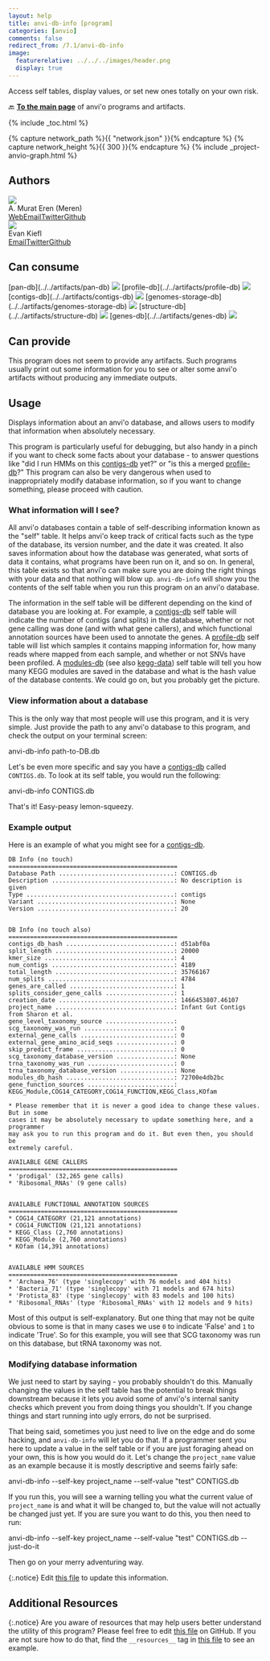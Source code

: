 ```yaml
---
layout: help
title: anvi-db-info [program]
categories: [anvio]
comments: false
redirect_from: /7.1/anvi-db-info
image:
  featurerelative: ../../../images/header.png
  display: true
---
```


Access self tables, display values, or set new ones totally on your own risk.

🔙 **[To the main page](../../)** of anvi'o programs and artifacts.


{% include _toc.html %}
<div id="svg" class="subnetwork"></div>
{% capture network_path %}{{ "network.json" }}{% endcapture %}
{% capture network_height %}{{ 300 }}{% endcapture %}
{% include _project-anvio-graph.html %}


## Authors

<div class="anvio-person"><div class="anvio-person-info"><div class="anvio-person-photo"><img class="anvio-person-photo-img" src="../../images/authors/meren.jpg" /></div><div class="anvio-person-info-box"><span class="anvio-person-name">A. Murat Eren (Meren)</span><div class="anvio-person-social-box"><a href="http://meren.org" class="person-social" target="_blank"><i class="fa fa-fw fa-home"></i>Web</a><a href="mailto:a.murat.eren@gmail.com" class="person-social" target="_blank"><i class="fa fa-fw fa-envelope-square"></i>Email</a><a href="http://twitter.com/merenbey" class="person-social" target="_blank"><i class="fa fa-fw fa-twitter-square"></i>Twitter</a><a href="http://github.com/meren" class="person-social" target="_blank"><i class="fa fa-fw fa-github"></i>Github</a></div></div></div></div>

<div class="anvio-person"><div class="anvio-person-info"><div class="anvio-person-photo"><img class="anvio-person-photo-img" src="../../images/authors/ekiefl.jpg" /></div><div class="anvio-person-info-box"><span class="anvio-person-name">Evan Kiefl</span><div class="anvio-person-social-box"><a href="mailto:kiefl.evan@gmail.com" class="person-social" target="_blank"><i class="fa fa-fw fa-envelope-square"></i>Email</a><a href="http://twitter.com/evankiefl" class="person-social" target="_blank"><i class="fa fa-fw fa-twitter-square"></i>Twitter</a><a href="http://github.com/ekiefl" class="person-social" target="_blank"><i class="fa fa-fw fa-github"></i>Github</a></div></div></div></div>



## Can consume


<p style="text-align: left" markdown="1"><span class="artifact-r">[pan-db](../../artifacts/pan-db) <img src="../../images/icons/DB.png" class="artifact-icon-mini" /></span> <span class="artifact-r">[profile-db](../../artifacts/profile-db) <img src="../../images/icons/DB.png" class="artifact-icon-mini" /></span> <span class="artifact-r">[contigs-db](../../artifacts/contigs-db) <img src="../../images/icons/DB.png" class="artifact-icon-mini" /></span> <span class="artifact-r">[genomes-storage-db](../../artifacts/genomes-storage-db) <img src="../../images/icons/DB.png" class="artifact-icon-mini" /></span> <span class="artifact-r">[structure-db](../../artifacts/structure-db) <img src="../../images/icons/DB.png" class="artifact-icon-mini" /></span> <span class="artifact-r">[genes-db](../../artifacts/genes-db) <img src="../../images/icons/DB.png" class="artifact-icon-mini" /></span></p>


## Can provide


This program does not seem to provide any artifacts. Such programs usually print out some information for you to see or alter some anvi'o artifacts without producing any immediate outputs.


## Usage


Displays information about an anvi'o database, and allows users to modify that information when absolutely necessary.

This program is particularly useful for debugging, but also handy in a pinch if you want to check some facts about your database - to answer questions like "did I run HMMs on this <span class="artifact-n">[contigs-db](/help/7.1/artifacts/contigs-db)</span> yet?" or "is this a merged <span class="artifact-n">[profile-db](/help/7.1/artifacts/profile-db)</span>?" This program can also be very dangerous when used to inappropriately modify database information, so if you want to change something, please proceed with caution.

### What information will I see?

All anvi'o databases contain a table of self-describing information known as the "self" table. It helps anvi'o keep track of critical facts such as the type of the database, its version number, and the date it was created. It also saves information about how the database was generated, what sorts of data it contains, what programs have been run on it, and so on. In general, this table exists so that anvi'o can make sure you are doing the right things with your data and that nothing will blow up. `anvi-db-info` will show you the contents of the self table when you run this program on an anvi'o database.

The information in the self table will be different depending on the kind of database you are looking at. For example, a <span class="artifact-n">[contigs-db](/help/7.1/artifacts/contigs-db)</span> self table will indicate the number of contigs (and splits) in the database, whether or not gene calling was done (and with what gene callers), and which functional annotation sources have been used to annotate the genes. A <span class="artifact-n">[profile-db](/help/7.1/artifacts/profile-db)</span> self table will list which samples it contains mapping information for, how many reads where mapped from each sample, and whether or not SNVs have been profiled. A <span class="artifact-n">[modules-db](/help/7.1/artifacts/modules-db)</span> (see also <span class="artifact-n">[kegg-data](/help/7.1/artifacts/kegg-data)</span>) self table will tell you how many KEGG modules are saved in the database and what is the hash value of the database contents. We could go on, but you probably get the picture.

### View information about a database

This is the only way that most people will use this program, and it is very simple. Just provide the path to any anvi'o database to this program, and check the output on your terminal screen:

<div class="codeblock" markdown="1">
anvi&#45;db&#45;info path&#45;to&#45;DB.db
</div>

Let's be even more specific and say you have a <span class="artifact-n">[contigs-db](/help/7.1/artifacts/contigs-db)</span> called `CONTIGS.db`. To look at its self table, you would run the following:
<div class="codeblock" markdown="1">
anvi&#45;db&#45;info CONTIGS.db
</div>

That's it! Easy-peasy lemon-squeezy.

### Example output

Here is an example of what you might see for a <span class="artifact-n">[contigs-db](/help/7.1/artifacts/contigs-db)</span>.

```
DB Info (no touch)
===============================================
Database Path ................................: CONTIGS.db
Description ..................................: No description is given
Type .........................................: contigs
Variant ......................................: None
Version ......................................: 20


DB Info (no touch also)
===============================================
contigs_db_hash ..............................: d51abf0a
split_length .................................: 20000
kmer_size ....................................: 4
num_contigs ..................................: 4189
total_length .................................: 35766167
num_splits ...................................: 4784
genes_are_called .............................: 1
splits_consider_gene_calls ...................: 1
creation_date ................................: 1466453807.46107
project_name .................................: Infant Gut Contigs from Sharon et al.
gene_level_taxonomy_source ...................:
scg_taxonomy_was_run .........................: 0
external_gene_calls ..........................: 0
external_gene_amino_acid_seqs ................: 0
skip_predict_frame ...........................: 0
scg_taxonomy_database_version ................: None
trna_taxonomy_was_run ........................: 0
trna_taxonomy_database_version ...............: None
modules_db_hash ..............................: 72700e4db2bc
gene_function_sources ........................: KEGG_Module,COG14_CATEGORY,COG14_FUNCTION,KEGG_Class,KOfam

* Please remember that it is never a good idea to change these values. But in some
cases it may be absolutely necessary to update something here, and a programmer
may ask you to run this program and do it. But even then, you should be
extremely careful.

AVAILABLE GENE CALLERS
===============================================
* 'prodigal' (32,265 gene calls)
* 'Ribosomal_RNAs' (9 gene calls)


AVAILABLE FUNCTIONAL ANNOTATION SOURCES
===============================================
* COG14_CATEGORY (21,121 annotations)
* COG14_FUNCTION (21,121 annotations)
* KEGG_Class (2,760 annotations)
* KEGG_Module (2,760 annotations)
* KOfam (14,391 annotations)


AVAILABLE HMM SOURCES
===============================================
* 'Archaea_76' (type 'singlecopy' with 76 models and 404 hits)
* 'Bacteria_71' (type 'singlecopy' with 71 models and 674 hits)
* 'Protista_83' (type 'singlecopy' with 83 models and 100 hits)
* 'Ribosomal_RNAs' (type 'Ribosomal_RNAs' with 12 models and 9 hits)
```

Most of this output is self-explanatory. But one thing that may not be quite obvious to some is that in many cases we use `0` to indicate 'False' and `1` to indicate 'True'. So for this example, you will see that SCG taxonomy was run on this database, but tRNA taxonomy was not.

### Modifying database information
We just need to start by saying - you probably shouldn't do this. Manually changing the values in the self table has the potential to break things downstream because it lets you avoid some of anvi'o's internal sanity checks which prevent you from doing things you shouldn't. If you change things and start running into ugly errors, do not be surprised.

That being said, sometimes you just need to live on the edge and do some hacking, and `anvi-db-info` will let you do that. If a programmer sent you here to update a value in the self table or if you are just foraging ahead on your own, this is how you would do it. Let's change the `project_name` value as an example because it is mostly descriptive and seems fairly safe:

<div class="codeblock" markdown="1">
anvi&#45;db&#45;info &#45;&#45;self&#45;key project_name &#45;&#45;self&#45;value "test" CONTIGS.db
</div>

If you run this, you will see a warning telling you what the current value of `project_name` is and what it will be changed to, but the value will not actually be changed just yet. If you are sure you want to do this, you then need to run:

<div class="codeblock" markdown="1">
anvi&#45;db&#45;info &#45;&#45;self&#45;key project_name &#45;&#45;self&#45;value "test" CONTIGS.db  &#45;&#45;just&#45;do&#45;it
</div>

Then go on your merry adventuring way.


{:.notice}
Edit [this file](https://github.com/merenlab/anvio/tree/master/anvio/docs/programs/anvi-db-info.md) to update this information.


## Additional Resources



{:.notice}
Are you aware of resources that may help users better understand the utility of this program? Please feel free to edit [this file](https://github.com/merenlab/anvio/tree/master/bin/anvi-db-info) on GitHub. If you are not sure how to do that, find the `__resources__` tag in [this file](https://github.com/merenlab/anvio/blob/master/bin/anvi-interactive) to see an example.
